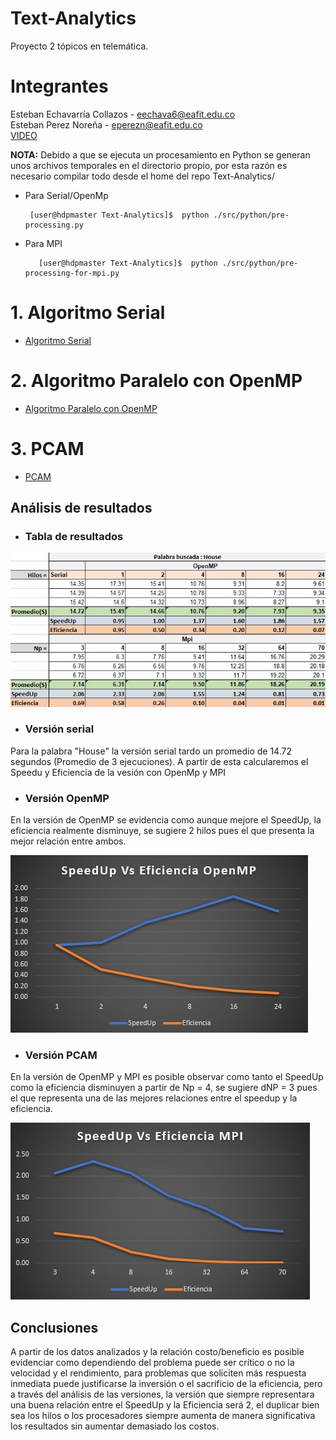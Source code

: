 # Text-Analytics
Proyecto 2 tópicos en telemática. 
# Integrantes
  Esteban Echavarría Collazos - eechava6@eafit.edu.co <br> 
  Esteban Perez Noreña - eperezn@eafit.edu.co <br> 
  [VIDEO](https://youtu.be/bKwWz3JZG9g "Video Esteban Perez") <br>
  
**NOTA:**
Debido a que se ejecuta un procesamiento en Python se generan unos archivos temporales en el directorio propio, por esta razón es necesario compilar todo desde el home del repo Text-Analytics/
* Para Serial/OpenMp 

       [user@hdpmaster Text-Analytics]$  python ./src/python/pre-processing.py
          
* Para MPI

         [user@hdpmaster Text-Analytics]$  python ./src/python/pre-processing-for-mpi.py

# 1. Algoritmo Serial

* [Algoritmo Serial](serial.md)

# 2. Algoritmo Paralelo con OpenMP

* [Algoritmo Paralelo con OpenMP](openmp.md)

# 3. PCAM

* [PCAM](pcam.md)

## Análisis de resultados

- ### Tabla de resultados
![](./tabla.jpg)

- ### Versión serial

Para la palabra "House" la versión serial tardo un promedio de 14.72 segundos (Promedio de 3 ejecuciones). A partir de esta calcularemos el Speedu y Eficiencia de la vesión con OpenMp y MPI

- ### Versión OpenMP

En la versión de OpenMP se evidencia como aunque mejore el SpeedUp, la eficiencia realmente disminuye, se sugiere 2 hilos pues el que presenta la mejor relación entre ambos.

![](./speedupOpenMp.jpg)

- ### Versión PCAM

En la versión de OpenMP y MPI es posible observar como tanto el SpeedUp como la eficiencia disminuyen a partir de Np = 4, se sugiere dNP = 3 pues el que representa una de las mejores relaciones entre el speedup y la eficiencia.

![](./speedupMpi.jpg)

## Conclusiones

A partir de los datos analizados y la relación costo/beneficio es posible evidenciar como dependiendo del problema puede ser crítico o no la velocidad y el rendimiento, para problemas que soliciten más respuesta inmediata puede justificarse la inversión o el sacrificio de la eficiencia, pero a través del análisis de las versiones, la versión que siempre representara una buena relación entre el SpeedUp y la Eficiencia será 2, el duplicar bien sea los hilos o los procesadores siempre aumenta de manera significativa los resultados sin aumentar demasiado los costos. 
